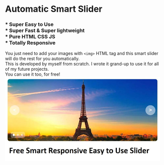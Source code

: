 # Automatic Smart Slider
###  * Super Easy to Use <br> * Super Fast & Super lightweight <br>  * Pure HTML CSS JS <br> * Totally Responsive
You just need to add your images with ``` <img> ``` HTML tag and this smart slider will do the rest for you automatically. <br>
This is developed by myself from scratch. I wrote it grand-up to use it for all of my future projects.  <br>
You can use it too, for free! <br>
![Slider's preview](thumb.jpg)
